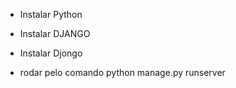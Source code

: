 - Instalar Python

- Instalar DJANGO

- Instalar Djongo

- rodar pelo comando python manage.py runserver
